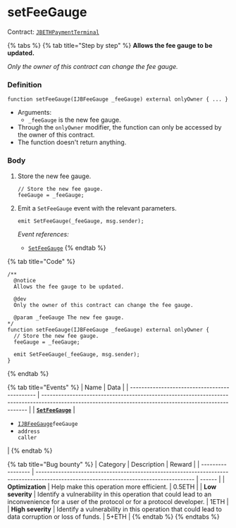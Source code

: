 # setFeeGauge

Contract: [`JBETHPaymentTerminal`](../)​‌

{% tabs %}
{% tab title="Step by step" %}
**Allows the fee gauge to be updated.**

_Only the owner of this contract can change the fee gauge._

### Definition

```solidity
function setFeeGauge(IJBFeeGauge _feeGauge) external onlyOwner { ... }
```

* Arguments:
  * `_feeGauge` is the new fee gauge.
* Through the `onlyOwner` modifier, the function can only be accessed by the owner of this contract.
* The function doesn't return anything.

### Body

1.  Store the new fee gauge.

    ```solidity
    // Store the new fee gauge.
    feeGauge = _feeGauge;
    ```
2.  Emit a `SetFeeGauge` event with the relevant parameters.

    ```solidity
    emit SetFeeGauge(_feeGauge, msg.sender);
    ```

    _Event references:_

    * [`SetFeeGauge`](../events/setfeegauge.md)
{% endtab %}

{% tab title="Code" %}
```solidity
/**
  @notice
  Allows the fee gauge to be updated.

  @dev
  Only the owner of this contract can change the fee gauge.

  @param _feeGauge The new fee gauge.
*/
function setFeeGauge(IJBFeeGauge _feeGauge) external onlyOwner {
  // Store the new fee gauge.
  feeGauge = _feeGauge;

  emit SetFeeGauge(_feeGauge, msg.sender);
}
```
{% endtab %}

{% tab title="Events" %}
| Name                                          | Data                                                                                                                                                    |
| --------------------------------------------- | ------------------------------------------------------------------------------------------------------------------------------------------------------- |
| [**`SetFeeGauge`**](../events/setfeegauge.md) | <ul><li><a href="../../../../interfaces/ijbfeegauge.md"><code>IJBFeeGauge</code></a><code>feeGauge</code></li><li><code>address caller</code></li></ul> |
{% endtab %}

{% tab title="Bug bounty" %}
| Category          | Description                                                                                                                            | Reward |
| ----------------- | -------------------------------------------------------------------------------------------------------------------------------------- | ------ |
| **Optimization**  | Help make this operation more efficient.                                                                                               | 0.5ETH |
| **Low severity**  | Identify a vulnerability in this operation that could lead to an inconvenience for a user of the protocol or for a protocol developer. | 1ETH   |
| **High severity** | Identify a vulnerability in this operation that could lead to data corruption or loss of funds.                                        | 5+ETH  |
{% endtab %}
{% endtabs %}
